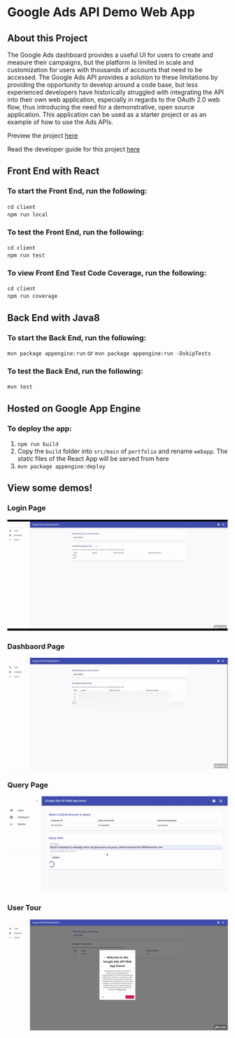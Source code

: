 # Google Ads API Demo Web App

## About this Project
The Google Ads dashboard provides a useful UI for users to create and measure their campaigns, but the platform is limited in scale and customization for users with thousands of accounts that need to be accessed. The Google Ads API provides a solution to these limitations by providing the opportunity to develop around a code base, but less experienced developers have historically struggled with integrating the API into their own web application, especially in regards to the OAuth 2.0 web flow, thus introducing the need for a demonstrative, open source application. This application can be used as a starter project or as an example of how to use the Ads APIs.

Preview the project [here](http://app-infra-transformer-step.appspot.com/)

Read the developer guide for this project [here](DemoGuide.pdf)

## Front End with React

### To start the Front End, run the following:

`cd client`  
`npm run local`

### To test the Front End, run the following:

`cd client`  
`npm run test`

### To view Front End Test Code Coverage, run the following:

`cd client`  
`npm run coverage`

## Back End with Java8

### To start the Back End, run the following:
`mvn package appengine:run`
or 
`mvn package appengine:run -DskipTests`

### To test the Back End, run the following:
`mvn test`


## Hosted on Google App Engine
### To deploy the app:

1. `npm run build`
1. Copy the `build` folder into `src/main` of `portfolio` and rename `webapp`. The static files of the React App will be served from here
1. `mvn package appengine:deploy`

## View some demos!
### Login Page
![login gif](demos/login.gif)
### Dashbaord Page
![dashboard gif](demos/dashboard.gif)
### Query Page
![query gif](demos/query.gif)
### User Tour
![user_tour gif](demos/usertour.gif)
